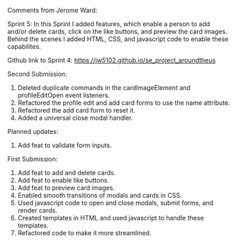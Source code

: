 Comments from Jerome Ward:

Sprint 5:
In this Sprint I added features, which enable a person to add and/or delete cards, click on the like buttons, and preview the card images. Behind the scenes I added HTML, CSS, and javascript code to enable these capabilites.  

Github link to Sprint 4: https://jw5102.github.io/se_project_aroundtheus

Second Submission:
1. Deleted duplicate commands in the cardImageElement and profileEditOpen event listeners.
2. Refactored the profile edit and add card forms to use the name attribute.
3. Refactored the add card form to reset it.
4. Added a universal close modal handler.

Planned updates:
1. Add feat to validate form inputs.

First Submission:
1. Add feat to add and delete cards.
2. Add feat to enable like buttons.
3. Add feat to preview card images.
4. Enabled smooth transitions of modals and cards in CSS.
5. Used javascript code to open and close modals, submit forms, and render cards.
6. Created templates in HTML and used javascript to handle these templates.
7. Refactored code to make it more streamlined.